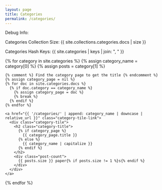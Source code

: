 ```yaml
---
layout: page
title: Categories
permalink: /categories/
---
```


<p>Debug Info:</p>
<p>Categories Collection Size: {{ site.collections.categories.docs | size }}</p>
<p>Categories Hash Keys: {{ site.categories | keys | join: ", " }}</p>

<div class="categories-grid">
  {% for category in site.categories %}
    {% assign category_name = category[0] %}
    {% assign posts = category[1] %}
    
    {% comment %} Find the category page to get the title {% endcomment %}
    {% assign category_page = nil %}
    {% for doc in site.categories.docs %}
      {% if doc.category == category_name %}
        {% assign category_page = doc %}
        {% break %}
      {% endif %}
    {% endfor %}
    
    <a href="{{ '/categories/' | append: category_name | downcase | relative_url }}" class="category-tile-link">
      <div class="category-tile">
        <h2 class="category-title">
          {% if category_page %}
            {{ category_page.title }}
          {% else %}
            {{ category_name | capitalize }}
          {% endif %}
        </h2>
        <div class="post-count">
          {{ posts.size }} paper{% if posts.size != 1 %}s{% endif %}
        </div>
      </div>
    </a>
  {% endfor %}
</div>
